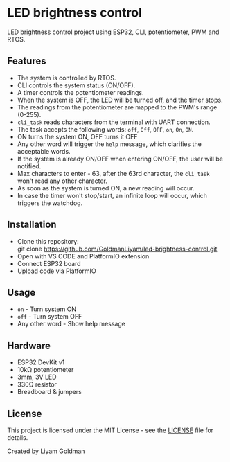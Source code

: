# LED brightness control
LED brightness control project using ESP32, CLI, potentiometer, PWM and RTOS.

## Features
- The system is controlled by RTOS.
- CLI controls the system status (ON/OFF).
- A timer controls the potentiometer readings.
- When the system is OFF, the LED will be turned off, and the timer stops.
- The readings from the potentiometer are mapped to the PWM's range (0-255).
- `cli_task` reads characters from the terminal with UART connection.
- The task accepts the following words: `off`, `Off`, `OFF`, `on`, `On`, `ON`.
- ON turns the system ON, OFF turns it OFF
- Any other word will trigger the `help` message, which clarifies
  the acceptable words.
- If the system is already ON/OFF when entering ON/OFF, the user will be notified.
- Max characters to enter - 63, after the 63rd character, the `cli_task` won't read any other character.
- As soon as the system is turned ON, a new reading will occur.
- In case the timer won't stop/start, an infinite loop will occur, which triggers the watchdog.

## Installation
- Clone this repository:  
  git clone https://github.com/GoldmanLiyam/led-brightness-control.git
- Open with VS CODE and PlatformIO extension
- Connect ESP32 board
- Upload code via PlatformIO

## Usage
- `on` - Turn system ON  
- `off` - Turn system OFF  
- Any other word - Show help message

## Hardware
- ESP32 DevKit v1
- 10kΩ potentiometer
- 3mm, 3V LED
- 330Ω resistor
- Breadboard & jumpers

## License
This project is licensed under the MIT License - see the [LICENSE](LICENSE) file for details.


Created by Liyam Goldman
